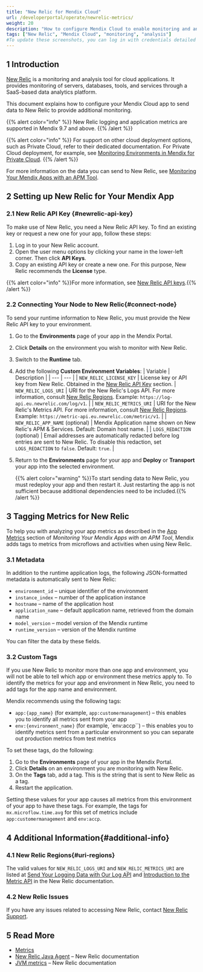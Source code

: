 ```yaml
---
title: "New Relic for Mendix Cloud"
url: /developerportal/operate/newrelic-metrics/
weight: 20
description: "How to configure Mendix Cloud to enable monitoring and analysis with New Relic."
tags: ["New Relic", "Mendix Cloud", "monitoring", "analysis"]
#To update these screenshots, you can log in with credentials detailed in How to Update Screenshots Using Team Apps.
---
```


## 1 Introduction

[New Relic](https://www.newrelic.com/) is a monitoring and analysis tool for cloud applications. It provides monitoring of servers, databases, tools, and services through a SaaS-based data analytics platform.

This document explains how to configure your Mendix Cloud app to send data to New Relic to provide additional monitoring.

{{% alert color="info" %}}
New Relic logging and application metrics are supported in Mendix 9.7 and above.
{{% /alert %}}

{{% alert color="info" %}}
For support on other cloud deployment options, such as Private Cloud, refer to their dedicated documentation. For Private Cloud deployment, for example, see [Monitoring Environments in Mendix for Private Cloud](/developerportal/deploy/private-cloud-monitor/).
{{% /alert %}}

For more information on the data you can send to New Relic, see [Monitoring Your Mendix Apps with an APM Tool](/developerportal/operate/monitoring-with-apm/).

## 2 Setting up New Relic for Your Mendix App

### 2.1 New Relic API Key {#newrelic-api-key}

To make use of New Relic, you need a New Relic API key. To find an existing key or request a new one for your app, follow these steps:

1. Log in to your New Relic account.
2. Open the user menu options by clicking your name in the lower-left corner. Then click **API Keys**.
3. Copy an existing API key or create a new one. For this purpose, New Relic recommends the **License** type.

{{% alert color="info" %}}For more information, see [New Relic API keys](https://docs.newrelic.com/docs/apis/intro-apis/new-relic-api-keys/).{{% /alert %}}

### 2.2 Connecting Your Node to New Relic{#connect-node}

To send your runtime information to New Relic, you must provide the New Relic API key to your environment.

1. Go to the **Environments** page of your app in the Mendix Portal.
2. Click **Details** on the environment you wish to monitor with New Relic. 
3. Switch to the **Runtime** tab.
4. Add the following **Custom Environment Variables**:
    | Variable | Description |
    | --- | --- |
    | `NEW_RELIC_LICENSE_KEY` | License key or API key from New Relic. Obtained in the [New Relic API Key](#newrelic-api-key) section.
    | `NEW_RELIC_LOGS_URI` | URI for the New Relic's Logs API. For more information, consult [New Relic Regions](#uri-regions). Example: `https://log-api.eu.newrelic.com/log/v1`. |
    | `NEW_RELIC_METRICS_URI` | URI for the New Relic's Metrics API. For more information, consult [New Relic Regions](#uri-regions). Example: `https://metric-api.eu.newrelic.com/metric/v1`. |
    | `NEW_RELIC_APP_NAME` (optional) | Mendix Application name shown on New Relic's APM & Services. Default: Domain host name. |
    | `LOGS_REDACTION` (optional) | Email addresses are automatically redacted before log entries are sent to New Relic. To disable this redaction, set `LOGS_REDACTION` to `false`. Default: `true`. |

5. Return to the **Environments** page for your app and **Deploy** or **Transport** your app into the selected environment.

    {{% alert color="warning" %}}To start sending data to New Relic, you must redeploy your app and then restart it. Just restarting the app is not sufficient because additional dependencies need to be included.{{% /alert %}}
    
## 3 Tagging Metrics for New Relic

To help you with analyzing your app metrics as described in the [App Metrics](/developerportal/operate/monitoring-with-apm/#app-metrics) section of *Monitoring Your Mendix Apps with an APM Tool*, Mendix adds tags to metrics from microflows and activities when using New Relic.

### 3.1 Metadata

In addition to the runtime application logs, the following JSON-formatted metadata is automatically sent to New Relic:

* `environment_id` – unique identifier of the environment
* `instance_index` – number of the application instance
* `hostname` – name of the application host
* `application_name` – default application name, retrieved from the domain name
* `model_version` – model version of the Mendix runtime
* `runtime_version` – version of the Mendix runtime

You can filter the data by these fields.

### 3.2 Custom Tags

If you use New Relic to monitor more than one app and environment, you will not be able to tell which app or environment these metrics apply to. To identify the metrics for your app and environment in New Relic, you need to add tags for the app name and environment.

Mendix recommends using the following tags:

* `app:{app_name}` (for example, `app:customermanagement`) – this enables you to identify all metrics sent from your app
* `env:{environment_name}` (for example, `env:accp``) – this enables you to identify metrics sent from a particular environment so you can separate out production metrics from test metrics

To set these tags, do the following:

1. Go to the **Environments** page of your app in the Mendix Portal.
2. Click **Details** on an environment you are monitoring with New Relic. 
3. On the **Tags** tab, add a tag. This is the string that is sent to New Relic as a tag.
4. Restart the application.

Setting these values for your app causes all metrics from this environment of your app to have these tags. For example, the tags for `mx.microflow.time.avg` for this set of metrics include `app:customermanagement` and `env:accp`.

## 4 Additional Information{#additional-info}

### 4.1 New Relic Regions{#uri-regions}

The valid values for `NEW_RELIC_LOGS_URI` and `NEW_RELIC_METRICS_URI` are listed at [Send Your Logging Data with Our Log API](https://docs.newrelic.com/docs/logs/log-api/introduction-log-api/) and [Introduction to the Metric API](https://docs.newrelic.com/docs/data-apis/ingest-apis/metric-api/introduction-metric-api/) in the New Relic documentation.

### 4.2 New Relic Issues

If you have any issues related to accessing New Relic, contact [New Relic Support](https://support.newrelic.com/s/).

## 5 Read More

* [Metrics](/developerportal/operate/metrics/)
* [New Relic Java Agent](https://docs.newrelic.com/docs/apm/agents/java-agent/getting-started/introduction-new-relic-java/) – New Relic documentation
* [JVM metrics](https://docs.newrelic.com/docs/apm/agents/java-agent/features/jvms-page-java-view-app-server-metrics-jmx/) – New Relic documentation
